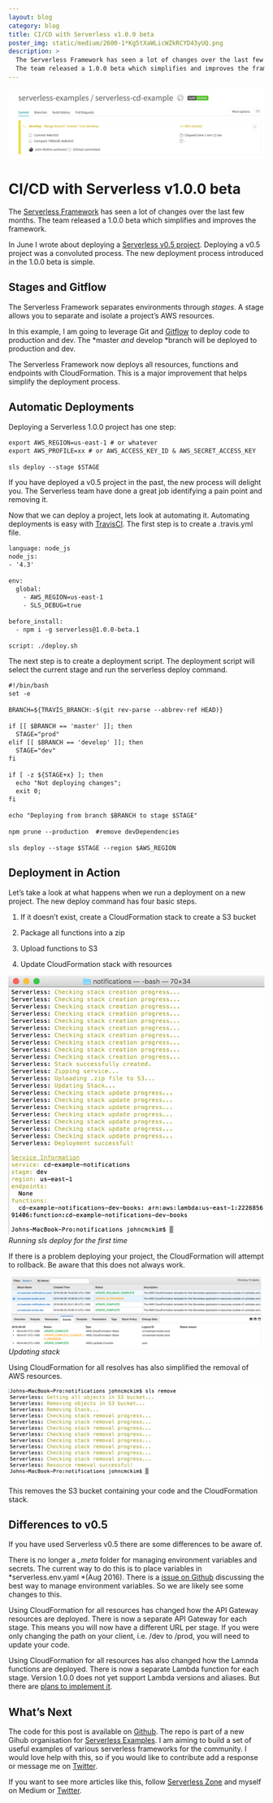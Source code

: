 ```yaml
---
layout: blog
category: blog
title: CI/CD with Serverless v1.0.0 beta
poster_img: static/medium/2600-1*Kg5tXaWLicWZkRCYD43yUQ.png
description: >
  The Serverless Framework has seen a lot of changes over the last few months.
  The team released a 1.0.0 beta which simplifies and improves the framework...
---
```


![](/static/medium/2600-1*Kg5tXaWLicWZkRCYD43yUQ.png)

# CI/CD with Serverless v1.0.0 beta

The [Serverless Framework](http://serverless.com/) has seen a lot of changes over the last few months. The team released a 1.0.0 beta which simplifies and improves the framework.

In June I wrote about deploying a [Serverless v0.5 project](https://hackernoon.com/continuous-deployments-with-serverless-v0-5-c29138d6debf). Deploying a v0.5 project was a convoluted process. The new deployment process introduced in the 1.0.0 beta is simple.

## Stages and Gitflow

The Serverless Framework separates environments through *stages*. A stage allows you to separate and isolate a project’s AWS resources.

In this example, I am going to leverage Git and [Gitflow](https://www.atlassian.com/git/tutorials/comparing-workflows/gitflow-workflow) to deploy code to production and dev. The *master *and* develop *branch will be deployed to production and dev.

The Serverless Framework now deploys all resources, functions and endpoints with CloudFormation. This is a major improvement that helps simplify the deployment process.

## Automatic Deployments

Deploying a Serverless 1.0.0 project has one step:

    export AWS_REGION=us-east-1 # or whatever
    export AWS_PROFILE=xx # or AWS_ACCESS_KEY_ID & AWS_SECRET_ACCESS_KEY

    sls deploy --stage $STAGE

If you have deployed a v0.5 project in the past, the new process will delight you. The Serverless team have done a great job identifying a pain point and removing it.

Now that we can deploy a project, lets look at automating it. Automating deployments is easy with [TravisCI](https://travis-ci.org/). The first step is to create a .travis.yml file.

    language: node_js
    node_js:
    - '4.3'

    env:  
      global:
        - AWS_REGION=us-east-1
        - SLS_DEBUG=true 

    before_install:
      - npm i -g serverless@1.0.0-beta.1

    script: ./deploy.sh

The next step is to create a deployment script. The deployment script will select the current stage and run the serverless deploy command.

    #!/bin/bash
    set -e

    BRANCH=${TRAVIS_BRANCH:-$(git rev-parse --abbrev-ref HEAD)} 

    if [[ $BRANCH == 'master' ]]; then
      STAGE="prod"
    elif [[ $BRANCH == 'develop' ]]; then
      STAGE="dev"
    fi

    if [ -z ${STAGE+x} ]; then
      echo "Not deploying changes";
      exit 0;
    fi

    echo "Deploying from branch $BRANCH to stage $STAGE"

    npm prune --production  #remove devDependencies

    sls deploy --stage $STAGE --region $AWS_REGION

## Deployment in Action

Let’s take a look at what happens when we run a deployment on a new project. The new deploy command has four basic steps.

1. If it doesn’t exist, create a CloudFormation stack to create a S3 bucket

1. Package all functions into a zip

1. Upload functions to S3

1. Update CloudFormation stack with resources

![Running sls deploy for the first time](/static/medium/2000-1*OTpHKuyIGBxQC0kygFhJVg.png)*Running sls deploy for the first time*

If there is a problem deploying your project, the CloudFormation will attempt to rollback. Be aware that this does not always work.

![Updating stack](/static/medium/5664-1*d_r50Ni8MuclZlJIChu3SA.png)*Updating stack*

Using CloudFormation for all resolves has also simplified the removal of AWS resources.

![](/static/medium/2328-1*iUbKPsajdoSIgnVSdlWX_w.png)

This removes the S3 bucket containing your code and the CloudFormation stack.

## Differences to v0.5

If you have used Serverless v0.5 there are some differences to be aware of.

There is no longer a *_meta* folder for managing environment variables and secrets. The current way to do this is to place variables in *serverless.env.yaml *(Aug 2016). There is a [issue on Github](https://github.com/serverless/serverless/issues/1707) discussing the best way to manage environment variables. So we are likely see some changes to this.

Using CloudFormation for all resources has changed how the API Gateway resources are deployed. There is now a separate API Gateway for each stage. This means you will now have a different URL per stage. If you were only changing the path on your client, i.e. /dev to /prod, you will need to update your code.

Using CloudFormation for all resources has also changed how the Lamnda functions are deployed. There is now a separate Lambda function for each stage. Version 1.0.0 does not yet support Lambda versions and aliases. But there are [plans to implement it](https://github.com/serverless/serverless/issues/1457).

## What’s Next

The code for this post is available on [Github](https://github.com/serverless-examples/serverless-cd-example). The repo is part of a new Gihub organisation for [Serverless Examples](https://github.com/serverless-examples). I am aiming to build a set of useful examples of various serverless frameworks for the community. I would love help with this, so if you would like to contribute add a response or message me on [Twitter](https://twitter.com/johncmckim).

If you want to see more articles like this, follow [Serverless Zone](https://serverless.zone/) and myself on Medium or [Twitter](https://twitter.com/johncmckim).
